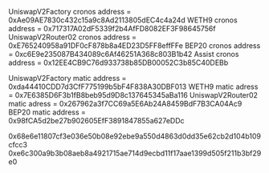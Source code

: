 UniswapV2Factory cronos  address = 0xAe09AE7830c432c15a9c8Ad2113805dEC4c4a24d
 WETH9 cronos  address = 0x717317A02dF5339f2b4AfFD8082EF3F98645756f
 UniswapV2Router02 cronos  address = 0xE765240958a91DF0cF878b8a4ED23D5FF8effFFe
 BEP20 cronos address =  0xc6E9e235087B434089c6Af46251A368c803B1b42
 Assist cronos address = 0x12EE4CB9C76d933738b85DB00052C3b85C40DEBb
 

 UniswapV2Factory matic   address = 0xda44410CDD7d3CfF775199b5bF4F838A30DBF013
 WETH9 matic adress = 0x7E6385D6F3b1fB8beb95d9D8c137645345aBa116
 UniswapV2Router02 matic adress =  0x267962a3f7CC69a5E6Ab24A8459BdF7B3CA04Ac9
 BEP20 matic address = 0x98fCA5d2be27b902605EfF3891847855a627eDDc

 0x68e6e11807cf3e036e50b08e92ebe9a550d4863d0dd35e62cb2d104b109cfcc3
 0xe6c300a9b3b08aeb8a4921715ae714d9ecbd11f17aae1399d505f211b3bf29e0